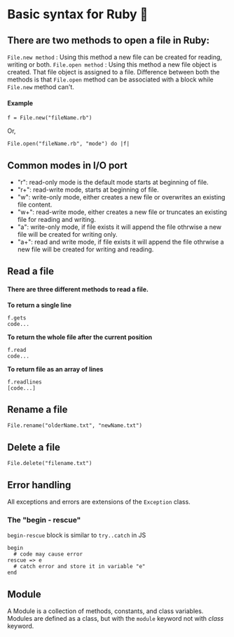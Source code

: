 # Basic syntax for Ruby 💎

## There are two methods to open a file in Ruby:

`File.new method` : Using this method a new file can be created for reading, writing or both.
`File.open method` : Using this method a new file object is created. That file object is assigned to a file.
Difference between both the methods is that `File.open` method can be associated with a block while `File.new` method can't.

#### Example

`f = File.new("fileName.rb")`

Or,

`File.open("fileName.rb", "mode") do |f| `

## Common modes in I/O port

- "r": read-only mode is the default mode starts at beginning of file.
- "r+": read-write mode, starts at beginning of file.
- "w": write-only mode, either creates a new file or overwrites an existing file content.
- "w+": read-write mode, either creates a new file or truncates an existing file for reading and writing.
- "a": write-only mode, if file exists it will append the file othrwise a new file will be created for writing only.
- "a+": read and write mode, if file exists it will append the file othrwise a new file will be created for writing and reading.

## Read a file

#### There are three different methods to read a file.

**To return a single line**

```
f.gets
code...
```

**To return the whole file after the current position**

```
f.read
code...
```

**To return file as an array of lines**

```
f.readlines
[code...]
```

## Rename a file

```
File.rename("olderName.txt", "newName.txt")
```

## Delete a file

```
File.delete("filename.txt")
```

## Error handling

All exceptions and errors are extensions of the `Exception` class.

### The "begin - rescue"

`begin-rescue` block is similar to `try..catch` in JS

```
begin
  # code may cause error
rescue => e
  # catch error and store it in variable "e"
end
```

## Module

A Module is a collection of methods, constants, and class variables. Modules are defined as a class, but with the `module` keyword not with _class_ keyword.
